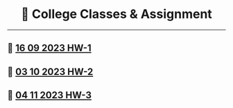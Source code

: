 <div align="center">
  
# 🏫 College Classes & Assignment

</div>

---
## 📓 [16 09 2023 HW-1]( https://github.com/PCY00/CPP_Study/tree/main/Class_University/HW1 )
## 📓 [03 10 2023 HW-2]( https://github.com/PCY00/CPP_Study/tree/main/Class_University/HW2 )
## 📓 [04 11 2023 HW-3]( https://github.com/PCY00/CPP_Study/tree/main/Class_University/HW3 )
